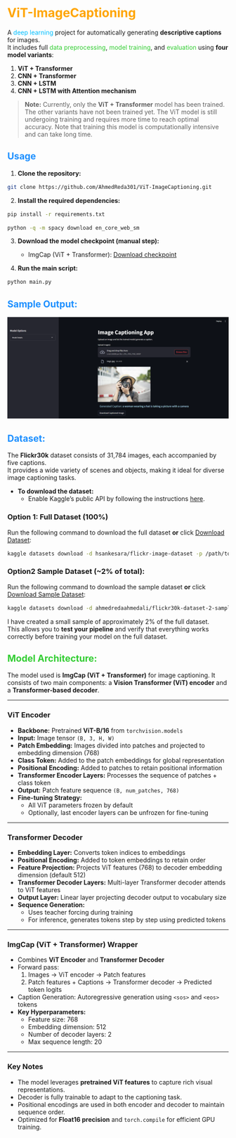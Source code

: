 # <span style="color:#FFA500;"> ViT-ImageCaptioning</span>

A <span style="color:#00BFFF;">deep learning</span> project for automatically generating **descriptive captions** for images.  
It includes full <span style="color:#32CD32;">data preprocessing</span>, <span style="color:#32CD32;">model training</span>, and <span style="color:#32CD32;">evaluation</span> using **four model variants**:

  1. **ViT + Transformer**  
  2. **CNN + Transformer**  
  3. **CNN + LSTM**  
  4. **CNN + LSTM with Attention mechanism**  

> **Note:** Currently, only the **ViT + Transformer** model has been trained. The other variants have not been trained yet. The ViT model is still undergoing training and requires more time to reach optimal accuracy. Note that training this model is computationally intensive and can take long time.


## <span style="color:#1E90FF;"> Usage</span>

1. **Clone the repository:**
  ```bash
  git clone https://github.com/AhmedReda301/ViT-ImageCaptioning.git
  ```
2. **Install the required dependencies:**
  ```bash
  pip install -r requirements.txt
  ```
  ```bash
  python -q -m spacy download en_core_web_sm
  ```
3. **Download the model checkpoint (manual step):**  
   - ImgCap (ViT + Transformer): [Download checkpoint](https://www.kaggle.com/models/ahmedredaahmedali/vittransformer)

4. **Run the main script:**
  ```bash
  python main.py
  ```

## <span style="color:#1E90FF;"> Sample Output:</span>
![Captioned Image](streamlit/imgs/img3.png)

## <span style="color:#1E90FF;"> Dataset:</span>

The **Flickr30k** dataset consists of 31,784 images, each accompanied by five captions.  
It provides a wide variety of scenes and objects, making it ideal for diverse image captioning tasks.

- **To download the dataset:**  
  - Enable Kaggle’s public API by following the instructions [here](https://www.kaggle.com/docs/api).  

### **Option 1: Full Dataset (100%)**
Run the following command to download the full dataset **or** click [Download Dataset](https://www.kaggle.com/datasets/hsankesara/flickr-image-dataset):
```bash
kaggle datasets download -d hsankesara/flickr-image-dataset -p /path/to/data/Flickr30
```

### **Option2 Sample Dataset (~2% of total):**  
Run the following command to download the sample dataset **or** click [Download Sample Dataset](https://www.kaggle.com/datasets/ahmedredaahmedali/flickr30k-dataset-2-sample):
```bash
kaggle datasets download -d ahmedredaahmedali/flickr30k-dataset-2-sample -p /path/to/data/Flickr30_sample
```
I have created a small sample of approximately 2% of the full dataset.  
This allows you to **test your pipeline** and verify that everything works correctly before training your model on the full dataset.  


## <span style="color:#32CD32;"> Model Architecture:</span>

The model used is **ImgCap (ViT + Transformer)** for image captioning. It consists of two main components: a **Vision Transformer (ViT) encoder** and a **Transformer-based decoder**.

---

### **ViT Encoder**

- **Backbone:** Pretrained **ViT-B/16** from `torchvision.models`
- **Input:** Image tensor `(B, 3, H, W)`  
- **Patch Embedding:** Images divided into patches and projected to embedding dimension (768)  
- **Class Token:** Added to the patch embeddings for global representation  
- **Positional Encoding:** Added to patches to retain positional information  
- **Transformer Encoder Layers:** Processes the sequence of patches + class token  
- **Output:** Patch feature sequence `(B, num_patches, 768)`  
- **Fine-tuning Strategy:**  
  - All ViT parameters frozen by default  
  - Optionally, last encoder layers can be unfrozen for fine-tuning

---

### **Transformer Decoder**

- **Embedding Layer:** Converts token indices to embeddings  
- **Positional Encoding:** Added to token embeddings to retain order  
- **Feature Projection:** Projects ViT features (768) to decoder embedding dimension (default 512)  
- **Transformer Decoder Layers:** Multi-layer Transformer decoder attends to ViT features  
- **Output Layer:** Linear layer projecting decoder output to vocabulary size  
- **Sequence Generation:**  
  - Uses teacher forcing during training  
  - For inference, generates tokens step by step using predicted tokens

---

### **ImgCap (ViT + Transformer) Wrapper**

- Combines **ViT Encoder** and **Transformer Decoder**  
- Forward pass:
  1. Images → ViT encoder → Patch features  
  2. Patch features + Captions → Transformer decoder → Predicted token logits  
- Caption Generation: Autoregressive generation using `<sos>` and `<eos>` tokens  
- **Key Hyperparameters:**  
  - Feature size: 768  
  - Embedding dimension: 512  
  - Number of decoder layers: 2  
  - Max sequence length: 20  

---

### **Key Notes**

- The model leverages **pretrained ViT features** to capture rich visual representations.  
- Decoder is fully trainable to adapt to the captioning task.  
- Positional encodings are used in both encoder and decoder to maintain sequence order.  
- Optimized for **Float16 precision** and `torch.compile` for efficient GPU training.
















